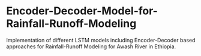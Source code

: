 # Encoder-Decoder-Model-for-Rainfall-Runoff-Modeling
Implementation of different LSTM models including Encoder-Decoder based approaches for Rainfall-Runoff Modeling for Awash River in Ethiopia.

